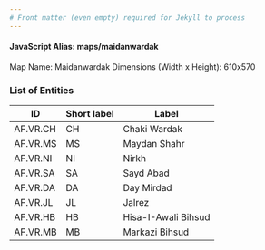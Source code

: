 ```yaml
---
# Front matter (even empty) required for Jekyll to process
---
```


#### JavaScript Alias: maps/maidanwardak

Map Name: Maidanwardak
Dimensions (Width x Height): 610x570





### List of Entities

ID | Short label | Label
---|---|---|
AF.VR.CH|CH|Chaki Wardak
AF.VR.MS|MS|Maydan Shahr
AF.VR.NI|NI|Nirkh
AF.VR.SA|SA|Sayd Abad
AF.VR.DA|DA|Day Mirdad
AF.VR.JL|JL|Jalrez
AF.VR.HB|HB|Hisa-I-Awali Bihsud
AF.VR.MB|MB|Markazi Bihsud